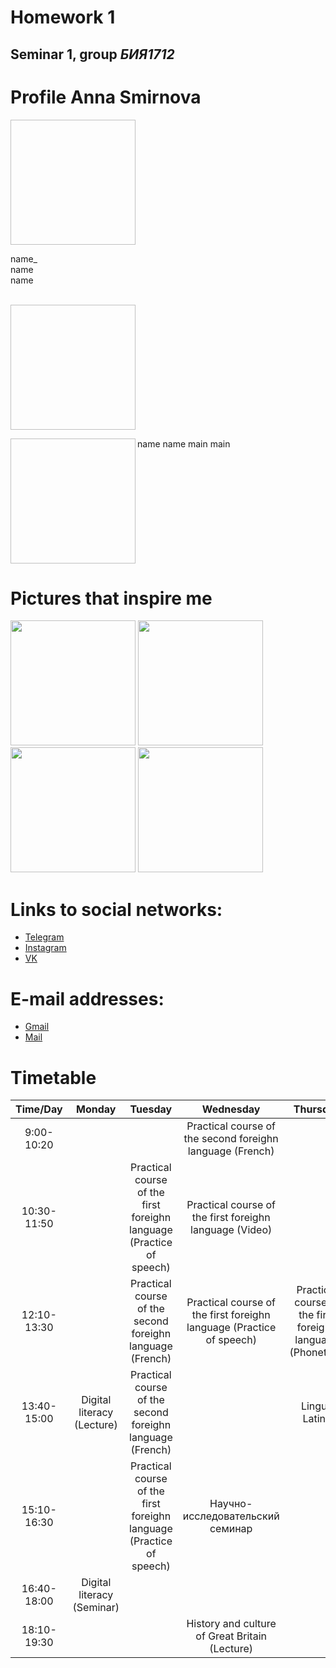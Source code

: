 # Homework 1
## Seminar 1, group *БИЯ1712*

# Profile Anna Smirnova 

<img scr="https://pp.userapi.com/c637725/v637725238/41f6d/Mcc4RwIDMxc.jpg" width="200" height="200" align="top"/>                     <p>name_<br>
name<br>
name</p>


<br><img scr="https://pp.userapi.com/c637725/v637725238/41f6d/Mcc4RwIDMxc.jpg" width="200" height="200" align="top"> 
 
 
<img scr="https://pp.userapi.com/c637725/v637725238/41f6d/Mcc4RwIDMxc.jpg" width="200" height="200" align="left"/> 
name 
name 
main 
main
<br clear="left"/> 

  
# Pictures that inspire me
<img src="https://pp.userapi.com/c841030/v841030913/55ee4/7ctHybpbAxY.jpg" width="200" height="200" /> 
<img src="https://pp.userapi.com/c834301/v834301156/41a5e/uPowXJlQMes.jpg" width="200" height="200" />
<img src="https://pp.userapi.com/c840025/v840025156/1d3be/7C6qm1nLc48.jpg" width="200" height="200" />
<img src="https://pp.userapi.com/c639429/v639429962/61026/bxv1aUL0dHU.jpg" width="200" height="200" />




# Links to social networks:
* [Telegram](https://t.me/annushc)
* [Instagram](https://www.instagram.com/annushc/)
* [VK](https://vk.com/annushc)
# E-mail addresses:
* [Gmail](mailto:annushc@gmail.ru)
* [Mail](mailto:annushc@mail.ru)
# Timetable
Time/Day|Monday|Tuesday|Wednesday|Thursday|Friday|Saturday
:---:|:---:|:---:|:---:|:---:|:---:|:---:|
|9:00-10:20|||Practical course of the second foreighn language (French)
10:30-11:50||Practical course of the first foreighn language (Practice of speech)|Practical course of the first foreighn language (Video)||Practical course of the first foreighn language (Grammar)|
12:10-13:30||Practical course of the second foreighn language (French)|Practical course of the first foreighn language (Practice of speech)|Practical course of the first foreighn language (Phonetics)|Practical course of the first foreighn language (Grammar)|
13:40-15:00|Digital literacy (Lecture)|Practical course of the second foreighn language (French)||Lingua Latina||
15:10-16:30||Practical course of the first foreighn language (Practice of speech)|Научно-исследовательский семинар||History and culture of Great Britain (Seminar)|
16:40-18:00|Digital literacy (Seminar)||||
18:10-19:30|||History and culture of Great Britain (Lecture)|||


